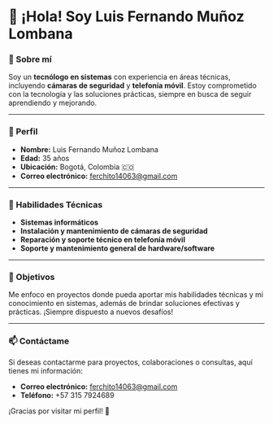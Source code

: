 # 👋 ¡Hola! Soy Luis Fernando Muñoz Lombana

### 📄 Sobre mí
Soy un **tecnólogo en sistemas** con experiencia en áreas técnicas, incluyendo **cámaras de seguridad** y **telefonía móvil**. Estoy comprometido con la tecnología y las soluciones prácticas, siempre en busca de seguir aprendiendo y mejorando.

---

### 🎯 Perfil
- **Nombre:** Luis Fernando Muñoz Lombana  
- **Edad:** 35 años  
- **Ubicación:** Bogotá, Colombia 🇨🇴  
- **Correo electrónico:** [ferchito14063@gmail.com](mailto:ferchito14063@gmail.com)  

---

### 💼 Habilidades Técnicas
- **Sistemas informáticos**  
- **Instalación y mantenimiento de cámaras de seguridad**  
- **Reparación y soporte técnico en telefonía móvil**  
- **Soporte y mantenimiento general de hardware/software**

---

### 🚀 Objetivos
Me enfoco en proyectos donde pueda aportar mis habilidades técnicas y mi conocimiento en sistemas, además de brindar soluciones efectivas y prácticas. ¡Siempre dispuesto a nuevos desafíos!

---

### 📫 Contáctame
Si deseas contactarme para proyectos, colaboraciones o consultas, aquí tienes mi información:  
- **Correo electrónico:** [ferchito14063@gmail.com](mailto:ferchito14063@gmail.com)  
- **Teléfono:** +57 315 7924689  

¡Gracias por visitar mi perfil! 🚀  
